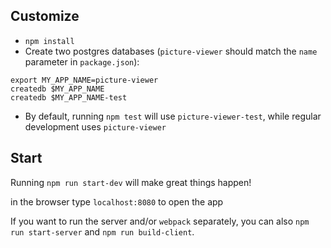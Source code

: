 ## Customize

* `npm install`
* Create two postgres databases (`picture-viewer` should match the `name`
  parameter in `package.json`):

```
export MY_APP_NAME=picture-viewer
createdb $MY_APP_NAME
createdb $MY_APP_NAME-test
```

* By default, running `npm test` will use `picture-viewer-test`, while
  regular development uses `picture-viewer`

## Start

Running `npm run start-dev` will make great things happen!

in the browser type `localhost:8080` to open the app

If you want to run the server and/or `webpack` separately, you can also
`npm run start-server` and `npm run build-client`.
